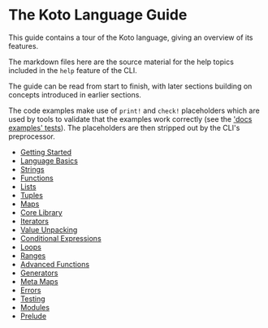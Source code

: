 # The Koto Language Guide

This guide contains a tour of the Koto language, giving an overview of its features.

The markdown files here are the source material for the help topics included in
the `help` feature of the CLI. 

The guide can be read from start to finish, with later sections building on
concepts introduced in earlier sections.

The code examples make use of `print!` and `check!` placeholders which are
used by tools to validate that the examples work correctly
(see the ['docs examples' tests](/src/koto/tests/docs_examples.rs)).
The placeholders are then stripped out by the CLI's preprocessor.

- [Getting Started](getting_started.md)
- [Language Basics](basics.md)
- [Strings](strings.md)
- [Functions](functions.md)
- [Lists](lists.md)
- [Tuples](tuples.md)
- [Maps](maps.md)
- [Core Library](core_library.md)
- [Iterators](iterators.md)
- [Value Unpacking](value_unpacking.md)
- [Conditional Expressions](conditional_expressions.md)
- [Loops](loops.md)
- [Ranges](ranges.md)
- [Advanced Functions](functions_advanced.md)
- [Generators](generators.md)
- [Meta Maps](meta_maps.md)
- [Errors](errors.md)
- [Testing](testing.md)
- [Modules](modules.md)
- [Prelude](prelude.md)
